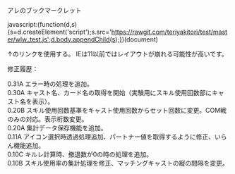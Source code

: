 アレのブックマークレット

javascript:(function(d,s){s=d.createElement('script');s.src='https://rawgit.com/teriyakitori/test/master/wlw_test.js';d.body.appendChild(s);})(document)

↑のリンクを使用する。
IEは11以前ではレイアウトが崩れる可能性が高いです。

修正履歴：

0.31A エラー時の処理を追加。<br>
0.30A キャスト名、カード名の取得を開始（実験用にスキル使用回数部にキャスト名を表示）。<br>
0.20B スキル使用回数基準をキャスト使用回数からセット回数に変更。COM戦のみの対応。表示桁数変更。<br>
0.20A 集計データ保存機能を追加。<br>
0.11A アイコン選択時透過処理追加、パートナー値を取得するように修正、いらん機能追加。<br>
0.10C キルレ計算時、撤退数が0の時の処理を追加。<br>
0.10B スキル使用率の集計処理を修正、マッチングキャストの縦の間隔を変更。
